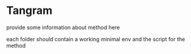 # Tangram

provide some information about method here

each folder should contain a working minimal env and the script for the method
